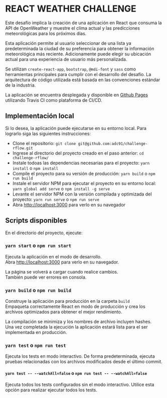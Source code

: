 # REACT WEATHER CHALLENGE

Este desafío implica la creación de una aplicación en React que consuma la API de OpenWeather y muestre el clima actual y las predicciones meteorológicas para los próximos días.

Esta aplicación permite al usuario seleccionar de una lista ya predeterminada la ciudad de su preferencia para obtener la información meteorológica más reciente. Adicionamente puede elegir su ubicación actual para una experiencia de usuario más personalizada.

Se utilizan `create-react-app`, `bootstrap`, `@mdi-font` y `sass` como herramientas principales para cumplir con el desarrollo del desafío. La arquitectura de código utilizada está basada en las convenciones estándar de la industria.

La aplicación se encuentra desplegada y disponible en [Github Pages](https://adc91.github.io/challenge-rflow) utilizando Travis CI como plataforma de CI/CD.

## Implementación local

Si lo desea, la aplicación puede ejecutarse en su entorno local. Para lograrlo siga las siguientes instrucciones:

* Clone el repositorio: `git clone git@github.com:adc91/challenge-rflow.git`
* Ingrese al directorio del proyecto creado en el paso anterior: `cd challenge-rflow/`
* Instale todoas las dependencias necesarias para el proyecto: `yarn install` o `npm install`
* Compile el proyecto para su versión de producción: `yarn build` o `npm run build`
* Instale el servidor NPM para ejecutar el proyecto en su entorno local: `yarn global add serve` o `npm install -g serve`
* Levante el servidor NPM con la versión compilada y optimizada del proyecto: `yarn run serve` o `npm run serve`
* Abra [http://localhost:3000](http://localhost:3000) para verlo en su navegador

## Scripts disponibles

En el directorio del proyecto, ejecute:

### `yarn start` o `npm run start`

Ejecuta la aplicación en el modo de desarrollo.\
Abra [http://localhost:3000](http://localhost:3000) para verlo en su navegador.

La página se volverá a cargar cuando realice cambios.\
También puede ver errores en consola.

### `yarn build` o `npm run build`

Construye la aplicación para producción en la carpeta `build`\
Empaqueta correctamente React en modo de producción y crea los archivos optimizados para obtener el mejor rendimiento.

La compilación se minimiza y los nombres de archivo incluyen hashes.\
Una vez completada la ejecución la aplicación estará lista para el ser implementada en producción.

### `yarn test` o `npm run test`

Ejecuta los tests en modo interactivo.
De forma predeterminada, ejecuta pruebas relacionadas con los archivos modificados desde el último commit.

#### `yarn test -- --watchAll=false` o `npm run test -- --watchAll=false`

Ejecuta todos los tests configurados sin el modo interactivo. Utilice esta opción para realizar ejecutar todos los tests.
